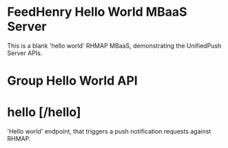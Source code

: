 # FeedHenry Hello World MBaaS Server

This is a blank 'hello world' RHMAP MBaaS, demonstrating the UnifiedPush Server APIs.

# Group Hello World API

# hello [/hello]

'Hello world' endpoint, that triggers a push notification requests against RHMAP.
